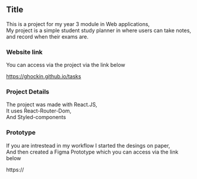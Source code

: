 ## Title

This is a project for my year 3 module in Web applications,<br />
My project is a simple student study planner in where users can take notes,<br />
and record when their exams are.<br />

### Website link

You can access via the project via the link below<br />

https://ghockin.github.io/tasks<br />

### Project Details

The project was made with React.JS,<br />
It uses React-Router-Dom,<br />
And Styled-components<br />

### Prototype

If you are intrestead in my workflow I started the desings on paper,<br />
And then created a Figma Prototype which you can access via the link below<br />

https://<br />